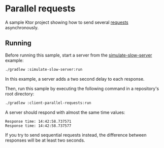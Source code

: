 # Parallel requests

A sample Ktor project showing how to send several [requests](https://ktor.io/docs/request.html) asynchronously.

## Running
Before running this sample, start a server from the [simulate-slow-server](https://github.com/ktorio/ktor-documentation/tree/main/codeSnippets/snippets/simulate-slow-server) example:
```bash
./gradlew :simulate-slow-server:run
```
In this example, a server adds a two second delay to each response.

Then, run this sample by executing the following command in a repository's root directory:
```bash
./gradlew :client-parallel-requests:run
```
A server should respond with almost the same time values:
```
Response time: 14:42:58.737571
Response time: 14:42:58.737577
```
If you try to send sequential requests instead, the difference between responses will be at least two seconds.